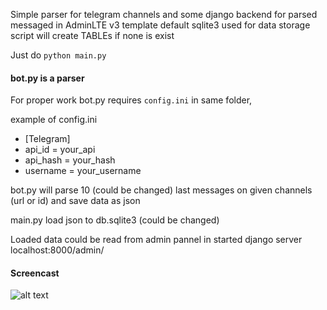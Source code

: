 Simple parser for telegram channels and some django backend for parsed messaged in AdminLTE v3 template
default sqlite3 used for data storage
script will create TABLEs if none is exist

Just do `python main.py`

#### bot.py is a parser
For proper work bot.py requires `config.ini` in same folder,


example of config.ini

- [Telegram]
- api_id = your_api
- api_hash = your_hash
- username = your_username


bot.py will parse 10 (could be changed) last messages on given channels (url or id) and save data as json


main.py load json to db.sqlite3 (could be changed)


Loaded data could be read from admin pannel in started django server localhost:8000/admin/

#### Screencast

![alt text](https://github.com/qquppsala/tgparser-djangoback/blob/master/screencast.gif?raw=true)
